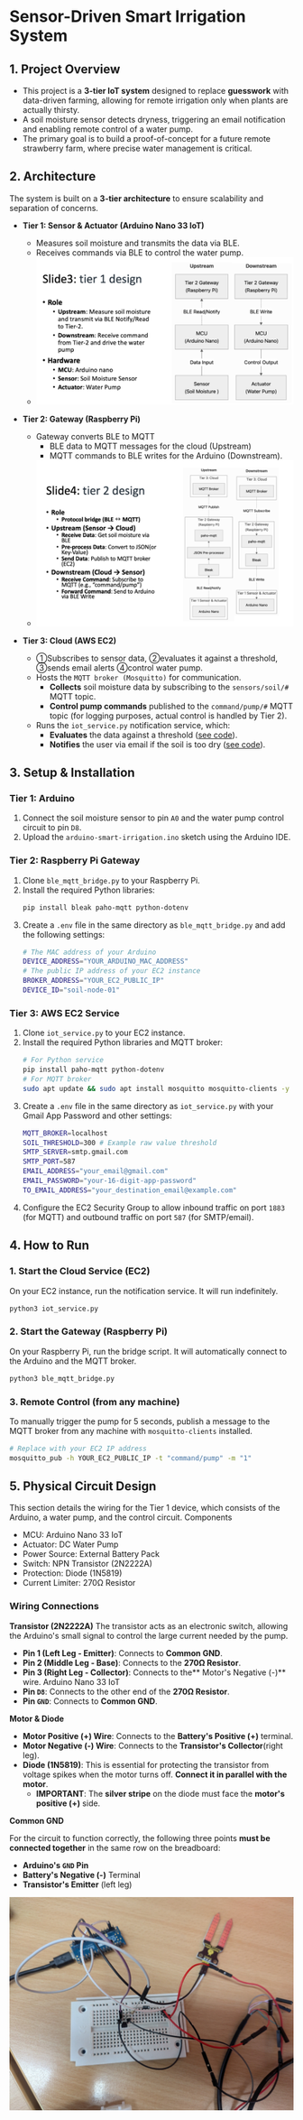 # Sensor-Driven Smart Irrigation System

## 1. Project Overview
- This project is a **3-tier IoT system** designed to replace **guesswork** with data-driven farming, allowing for remote irrigation only when plants are actually thirsty.
- A soil moisture sensor detects dryness, triggering an email notification and enabling remote control of a water pump.
- The primary goal is to build a proof-of-concept for a future remote strawberry farm, where precise water management is critical.

## 2. Architecture
The system is built on a **3-tier architecture** to ensure scalability and separation of concerns.

* **Tier 1: Sensor & Actuator (Arduino Nano 33 IoT)**
    - Measures soil moisture and transmits the data via BLE.
    - Receives commands via BLE to control the water pump.
    - ![Tier1 Diagram](./images/tier1_diagram.png)
* **Tier 2: Gateway (Raspberry Pi)**
    - Gateway converts BLE to MQTT
        - BLE data to MQTT messages for the cloud (Upstream)
        - MQTT commands to BLE writes for the Arduino (Downstream).
    - ![Tier2 Diagram](./images/tier2_diagram.png)
* **Tier 3: Cloud (AWS EC2)**
    - ①Subscribes to sensor data, ②evaluates it against a threshold, ③sends email alerts ④control water pump.
    - Hosts the `MQTT broker (Mosquitto)` for communication.
        * **Collects** soil moisture data by subscribing to the `sensors/soil/#` MQTT topic.
        * **Control pump commands** published to the `command/pump/#` MQTT topic (for logging purposes, actual control is handled by Tier 2).

    * Runs the `iot_service.py` notification service, which:
        * **Evaluates** the data against a threshold ([see code](https://github.com/baramatsubonzo/smart-irrigation-system/blob/master/tier3/iot_service.py#L71-L86)).
        * **Notifies** the user via email if the soil is too dry ([see code](https://github.com/baramatsubonzo/smart-irrigation-system/blob/master/tier3/iot_service.py#L88-L114)).


## 3. Setup & Installation
### Tier 1: Arduino
1.  Connect the soil moisture sensor to pin `A0` and the water pump control circuit to pin `D8`.
2.  Upload the `arduino-smart-irrigation.ino` sketch using the Arduino IDE.

### Tier 2: Raspberry Pi Gateway
1.  Clone `ble_mqtt_bridge.py` to your Raspberry Pi.
2.  Install the required Python libraries:
    ```bash
    pip install bleak paho-mqtt python-dotenv
    ```
3.  Create a `.env` file in the same directory as `ble_mqtt_bridge.py` and add the following settings:
    ```bash
    # The MAC address of your Arduino
    DEVICE_ADDRESS="YOUR_ARDUINO_MAC_ADDRESS"
    # The public IP address of your EC2 instance
    BROKER_ADDRESS="YOUR_EC2_PUBLIC_IP"
    DEVICE_ID="soil-node-01"
    ```

### Tier 3: AWS EC2 Service
1.  Clone `iot_service.py` to your EC2 instance.
2.  Install the required Python libraries and MQTT broker:
    ```bash
    # For Python service
    pip install paho-mqtt python-dotenv
    # For MQTT broker
    sudo apt update && sudo apt install mosquitto mosquitto-clients -y
    ```
3.  Create a `.env` file in the same directory as `iot_service.py` with your Gmail App Password and other settings:
    ```bash
    MQTT_BROKER=localhost
    SOIL_THRESHOLD=300 # Example raw value threshold
    SMTP_SERVER=smtp.gmail.com
    SMTP_PORT=587
    EMAIL_ADDRESS="your_email@gmail.com"
    EMAIL_PASSWORD="your-16-digit-app-password"
    TO_EMAIL_ADDRESS="your_destination_email@example.com"
    ```
4.  Configure the EC2 Security Group to allow inbound traffic on port `1883` (for MQTT) and outbound traffic on port `587` (for SMTP/email).

## 4. How to Run

### 1. Start the Cloud Service (EC2)
On your EC2 instance, run the notification service. It will run indefinitely.
```bash
python3 iot_service.py
```
### 2. Start the Gateway (Raspberry Pi)
On your Raspberry Pi, run the bridge script. It will automatically connect to the Arduino and the MQTT broker.
```Bash
python3 ble_mqtt_bridge.py
```
### 3. Remote Control (from any machine)
To manually trigger the pump for 5 seconds, publish a message to the MQTT broker from any machine with `mosquitto-clients` installed.
```Bash
# Replace with your EC2 IP address
mosquitto_pub -h YOUR_EC2_PUBLIC_IP -t "command/pump" -m "1"
```

## 5. Physical Circuit Design
This section details the wiring for the Tier 1 device, which consists of the Arduino, a water pump, and the control circuit.
Components
- MCU: Arduino Nano 33 IoT
- Actuator: DC Water Pump
- Power Source: External Battery Pack
- Switch: NPN Transistor (2N2222A)
- Protection: Diode (1N5819)
- Current Limiter: 270Ω Resistor
### Wiring Connections
**Transistor (2N2222A)**
The transistor acts as an electronic switch, allowing the Arduino's small signal to control the large current needed by the pump.
- **Pin 1 (Left Leg - Emitter)**: Connects to **Common GND**.
- **Pin 2 (Middle Leg - Base)**: Connects to the **270Ω Resistor**.
- **Pin 3 (Right Leg - Collector)**: Connects to the** Motor's Negative (-)** wire.
Arduino Nano 33 IoT
- **Pin `D8`**: Connects to the other end of the **270Ω Resistor**.
- **Pin `GND`**: Connects to **Common GND**.

**Motor & Diode**
- **Motor Positive (+) Wire**: Connects to the **Battery's Positive (+)** terminal.
- **Motor Negative (-) Wire**: Connects to the **Transistor's Collector**(right leg).
- **Diode (1N5819)**: This is essential for protecting the transistor from voltage spikes when the motor turns off. **Connect it in parallel with the motor**.
    - **IMPORTANT**: The **silver stripe** on the diode must face the **motor's positive (+)** side.

**Common GND**<br>

For the circuit to function correctly, the following three points **must be connected together** in the same row on the breadboard:<br>
- **Arduino's `GND` Pin**
- **Battery's Negative (-)** Terminal
- **Transistor's Emitter** (left leg)

![Electrical Circuit](./images/electrical_circuit.jpg)

